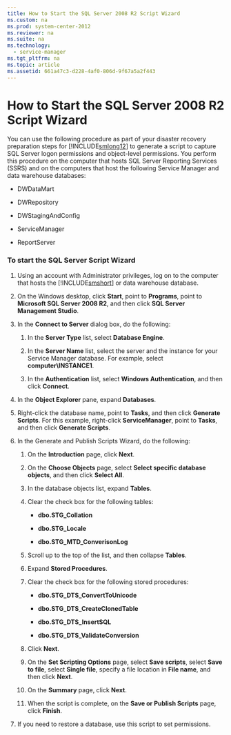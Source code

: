 ```yaml
---
title: How to Start the SQL Server 2008 R2 Script Wizard
ms.custom: na
ms.prod: system-center-2012
ms.reviewer: na
ms.suite: na
ms.technology: 
  - service-manager
ms.tgt_pltfrm: na
ms.topic: article
ms.assetid: 661a47c3-d228-4af0-806d-9f67a5a2f443
---
```

# How to Start the SQL Server 2008 R2 Script Wizard
You can use the following procedure as part of your disaster recovery preparation steps for [!INCLUDE[smlong12](../Token/smlong12_md.md)] to generate a script to capture SQL Server logon permissions and object\-level permissions. You perform this procedure on the computer that hosts SQL Server Reporting Services \(SSRS\) and on the computers that host the following Service Manager and data warehouse databases:

-   DWDataMart

-   DWRepository

-   DWStagingAndConfig

-   ServiceManager

-   ReportServer

### To start the SQL Server Script Wizard

1.  Using an account with Administrator privileges, log on to the computer that hosts the [!INCLUDE[smshort](../Token/smshort_md.md)] or data warehouse database.

2.  On the Windows desktop, click **Start**, point to **Programs**, point to **Microsoft SQL Server 2008 R2**, and then click **SQL Server Management Studio**.

3.  In the **Connect to Server** dialog box, do the following:

    1.  In the **Server Type** list, select **Database Engine**.

    2.  In the **Server Name** list, select the server and the instance for your Service Manager database. For example, select **computer\\INSTANCE1**.

    3.  In the **Authentication** list, select **Windows Authentication**, and then click **Connect**.

4.  In the **Object Explorer** pane, expand **Databases**.

5.  Right\-click the database name, point to **Tasks**, and then click **Generate Scripts**. For this example, right\-click **ServiceManager**, point to **Tasks**, and then click **Generate Scripts**.

6.  In the Generate and Publish Scripts Wizard, do the following:

    1.  On the **Introduction** page, click **Next**.

    2.  On the **Choose Objects** page, select **Select specific database objects**, and then click **Select All**.

    3.  In the database objects list, expand **Tables**.

    4.  Clear the check box for the following tables:

        -   **dbo.STG\_Collation**

        -   **dbo.STG\_Locale**

        -   **dbo.STG\_MTD\_ConverisonLog**

    5.  Scroll up to the top of the list, and then collapse **Tables**.

    6.  Expand **Stored Procedures**.

    7.  Clear the check box for the following stored procedures:

        -   **dbo.STG\_DTS\_ConvertToUnicode**

        -   **dbo.STG\_DTS\_CreateClonedTable**

        -   **dbo.STG\_DTS\_InsertSQL**

        -   **dbo.STG\_DTS\_ValidateConversion**

    8.  Click **Next**.

    9. On the **Set Scripting Options** page, select **Save scripts**, select **Save to file**, select **Single file**, specify a file location in **File name**, and then click **Next**.

    10. On the **Summary** page, click **Next**.

    11. When the script is complete, on the **Save or Publish Scripts** page, click **Finish**.

7.  If you need to restore a database, use this script to set permissions.

